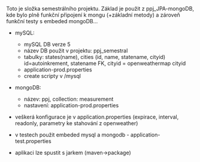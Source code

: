 Toto je složka semestrálního projektu. Základ je použit z ppj_JPA-mongoDB, kde bylo plně funkční připojení k mongu (+základní metody) a zároveň funkční testy s embeded mongoDB...

* mySQL:
  * mySQL DB verze 5
  * název DB použit v projektu: ppj_semestral
  * tabulky: states(name), cities (id, name, statename, cityid) id=autoinkrement, statename FK, cityid = openweathermap cityid
  * application-prod.properties
  * create scripty v /mysql

* mongoDB:
  * název: ppj, collection: measurement 
  * nastavení: application-prod.properties

* veškerá konfigurace je v application.properties (expirace, interval, readonly, parametry ke stahování z openweather)
* v testech použit embeded mysql a mongodb - application-test.properties
* aplikaci lze spustit s jarkem (maven->package)
